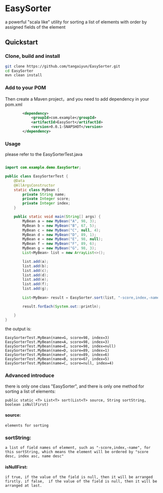 # EasySorter
a powerful "scala like" utility for sorting a list of elements with order by assigned fields of the element 


## Quickstart

### Clone, build and install
``` bash
git clone https://github.com/tangaiyun/EasySorter.git
cd EasySorter
mvn clean install
```

### Add to your POM
Then create a Maven project，and you need to add dependency in your pom.xml

``` xml
        <dependency>
            <groupId>com.example</groupId>
            <artifactId>EasySort</artifactId>
            <version>0.0.1-SNAPSHOT</version>
        </dependency>
```

### Usage
please refer to the EasySorterTest.java
``` java

import com.example.demo.EasySorter;

public class EasySorterTest {
	@Data
	@AllArgsConstructor
	static class MyBean {
		private String name;
		private Integer score;
		private Integer index;
	}

	public static void main(String[] args) {
		MyBean a = new MyBean("A", 98, 3);
		MyBean b = new MyBean("B", 67, 5);
		MyBean c = new MyBean("C", null, 4);
		MyBean d = new MyBean("D", 89, 1);
		MyBean e = new MyBean("E", 98, null);
		MyBean f = new MyBean("F", 89, 6);
		MyBean g = new MyBean("G", 98, 3);
		List<MyBean> list = new ArrayList<>();

		list.add(a);
		list.add(b);
		list.add(c);
		list.add(d);
		list.add(e);
		list.add(f);
		list.add(g);
	
		List<MyBean> result = EasySorter.sort(list, "-score,index,-name", false);

		result.forEach(System.out::println);

	}
}
```
the output is:
```
EasySorterTest.MyBean(name=G, score=98, index=3)
EasySorterTest.MyBean(name=A, score=98, index=3)
EasySorterTest.MyBean(name=E, score=98, index=null)
EasySorterTest.MyBean(name=D, score=89, index=1)
EasySorterTest.MyBean(name=F, score=89, index=6)
EasySorterTest.MyBean(name=B, score=67, index=5)
EasySorterTest.MyBean(name=C, score=null, index=4)
```

### Advanced introduce

there is only one class "EasySorter", and there is only one method for sorting a list of elements:

```
public static <T> List<T> sort(List<T> source, String sortString, boolean isNullFirst)
```
#### source: 
```
elements for sorting
```
### sortString: 
```
a list of field names of element, such as "-score,index,-name", for this sortString, which means the element will be ordered by "score desc, index asc, name desc"
```
#### isNullFirst:
```
if true, if the value of the field is null, then it will be arranged firstly. if false,  if the value of the field is null, then it will be arranged at last.
```

	


